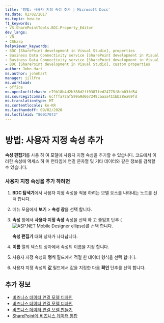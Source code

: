 ```yaml
---
title: '방법: 사용자 지정 속성 추가 | Microsoft Docs'
ms.date: 02/02/2017
ms.topic: how-to
f1_keywords:
- VS.SharePointTools.BDC.Property_Editor
dev_langs:
- VB
- CSharp
helpviewer_keywords:
- BDC [SharePoint development in Visual Studio], properties
- Business Data Connectivity service [SharePoint development in Visual Studio], properties
- Business Data Connectivity service [SharePoint development in Visual Studio], custom properties
- BDC [SharePoint development in Visual Studio], custom properties
author: John-Hart
ms.author: johnhart
manager: jillfra
ms.workload:
- office
ms.openlocfilehash: e79b18b4d2b388d2ff0387fed24778f8db03fd54
ms.sourcegitcommit: 6cfffa72af599a9d667249caaaa411bb28ea69fd
ms.translationtype: MT
ms.contentlocale: ko-KR
ms.lasthandoff: 09/02/2020
ms.locfileid: "86017073"
---
```

# <a name="how-to-add-a-custom-property"></a>방법: 사용자 지정 속성 추가
  **속성 편집기**를 사용 하 여 모델에 사용자 지정 속성을 추가할 수 있습니다. 코드에서 이러한 속성에 액세스 하 여 런타임에 연결 문자열 및 기타 데이터와 같은 정보를 검색할 수 있습니다.

### <a name="to-add-a-custom-property"></a>사용자 지정 속성을 추가 하려면

1. **BDC 탐색기**에서 사용자 지정 속성을 적용 하려는 모델 요소를 나타내는 노드를 선택 합니다.

2. 메뉴 모음에서 **보기**  >  **속성 창**을 선택 합니다.

3. **속성** 창에서 **사용자 지정 속성** 속성을 선택 하 고 줄임표 단추 (![ASP.NET Mobile Designer ellipse](../sharepoint/media/mwellipsis.gif "ASP.NET 모바일 디자이너 줄임표"))를 선택 합니다.

     **속성 편집기** 대화 상자가 나타납니다.

4. **이름** 열의 텍스트 상자에서 속성의 이름을 지정 합니다.

5. 사용자 지정 속성의 **형식** 필드에서 적절 한 데이터 형식을 선택 합니다.

6. 사용자 지정 속성의 **값** 필드에서 값을 지정한 다음 **확인** 단추를 선택 합니다.

## <a name="see-also"></a>추가 정보
- [비즈니스 데이터 연결 모델 디자인](../sharepoint/designing-a-business-data-connectivity-model.md)
- [비즈니스 데이터 연결 모델 디자인](../sharepoint/designing-a-business-data-connectivity-model.md)
- [비즈니스 데이터 연결 모델 만들기](../sharepoint/creating-a-business-data-connectivity-model.md)
- [SharePoint에 비즈니스 데이터 통합](../sharepoint/integrating-business-data-into-sharepoint.md)
